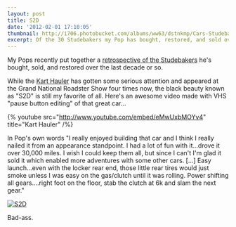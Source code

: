 ```yaml
---
layout: post
title: S2D
date: '2012-02-01 17:10:05'
thumbnail: http://i706.photobucket.com/albums/ww63/dstnkmp/Cars-Studebakers/IMG_7824_nosign.jpg
excerpt: Of the 30 Studebakers my Pop has bought, restored, and sold over the years, the black beauty known as "S2D" is still my favorite of all...
---
```

My Pops recently put together a <a href="http://s706.photobucket.com/albums/ww63/dstnkmp/Cars-Studebakers/?albumview=slideshow">retrospective of the Studebakers</a> he's bought, sold, and restored over the last decade or so.

While the <a href="http://s706.photobucket.com/albums/ww63/dstnkmp/Ute%20and%20Kart/">Kart Hauler</a> has gotten some serious attention and appeared at the Grand National Roadster Show four times now, the black beauty known as "S2D" is still my favorite of all.  Here's an awesome video made with VHS "pause button editing" of that great car...

{% youtube src="http://www.youtube.com/embed/eMwUxbMOYv4" title="Kart Hauler" /%}

In Pop's own words "I really enjoyed building that car and I think I really nailed it from an appearance standpoint.  I had a lot of fun with it...drove it over 30,000 miles.  I wish I could keep them all, but since I can't I'm glad it sold it which enabled more adventures with some other cars. [...] Easy launch...even with the locker rear end, those little rear tires would just smoke unless I was easy on the gas/clutch until it was rolling.  Power shifting all gears....right foot on the floor, stab the clutch at 6k and slam the next gear."

<a href="http://s706.photobucket.com/albums/ww63/dstnkmp/Cars-Studebakers/?action=view&amp;current=IMG_7824_nosign.jpg" target="_blank"><img src="http://i706.photobucket.com/albums/ww63/dstnkmp/Cars-Studebakers/IMG_7824_nosign.jpg" border="0" alt="S2D"></a>

Bad-ass.
